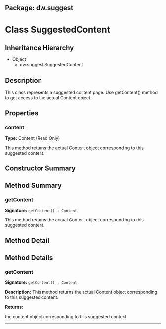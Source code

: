 ## Package: dw.suggest

# Class SuggestedContent

## Inheritance Hierarchy

- Object
  - dw.suggest.SuggestedContent

## Description

This class represents a suggested content page. Use getContent() method to get access to the actual Content object.

## Properties

### content

**Type:** Content (Read Only)

This method returns the actual Content object corresponding to this suggested content.

## Constructor Summary

## Method Summary

### getContent

**Signature:** `getContent() : Content`

This method returns the actual Content object corresponding to this suggested content.

## Method Detail

## Method Details

### getContent

**Signature:** `getContent() : Content`

**Description:** This method returns the actual Content object corresponding to this suggested content.

**Returns:**

the content object corresponding to this suggested content

---